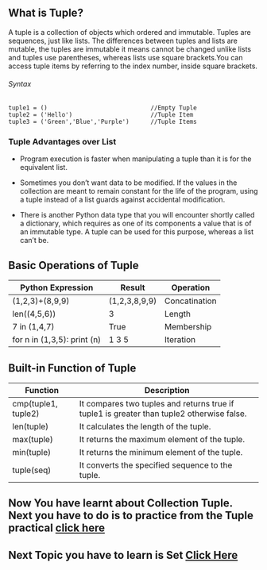 ## What is Tuple?

A tuple is a collection of objects which ordered and immutable. Tuples are sequences, just like lists. The differences between tuples and lists are mutable, the tuples are immutable it means cannot be changed unlike lists and tuples use parentheses, whereas lists use square brackets.You can access tuple items by referring to the index number, inside square brackets.

###### Syntax 
    tuple1 = ()                             //Empty Tuple
    tuple2 = ('Hello')                      //Tuple Item
    tuple3 = ('Green','Blue','Purple')      //Tuple Items
    
 ### Tuple Advantages over List

- Program execution is faster when manipulating a tuple than it is for the equivalent list.

- Sometimes you don’t want data to be modified. If the values in the collection are meant to remain constant for the life of the program, using a tuple instead of a list guards against accidental modification.

- There is another Python data type that you will encounter shortly called a dictionary, which requires as one of its components a value that is of an immutable type. A tuple can be used for this purpose, whereas a list can’t be.

## Basic Operations of Tuple

|  Python Expression  |    Result    |  Operation  |
|---------------------|--------------|-------------|
|   (1,2,3)+(8,9,9)   |(1,2,3,8,9,9) | Concatination|
|   len((4,5,6))      | 3            | Length |  
|   7 in (1,4,7)      | True         |Membership|
| for n in (1,3,5): print (n) | 1 3 5 |Iteration|

## Built-in Function of Tuple

|   Function   |                Description                      |
|--------------|-------------------------------------------------|
|cmp(tuple1, tuple2)|It compares two tuples and returns true if tuple1 is greater than tuple2 otherwise false.|
|len(tuple)|It calculates the length of the tuple.|
|max(tuple)|It returns the maximum element of the tuple.|
|min(tuple)|It returns the minimum element of the tuple.|
|tuple(seq)|It converts the specified sequence to the tuple.|

## Now You have learnt about Collection Tuple. Next you have to do is to practice from the Tuple practical [click here](https://github.com/akshayadme/Open-contributions/blob/master/Akshay_Python_Tuple.ipynb)

## Next Topic you have to learn is Set [Click Here](https://github.com/akshayadme/Open-contributions/blob/master/Akshay_Python_Set.md)
